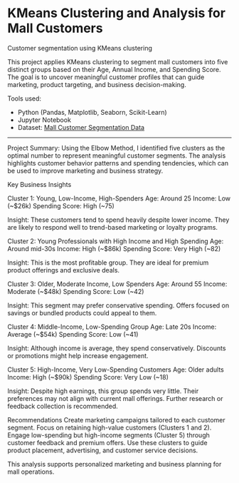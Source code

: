 # KMeans Clustering and Analysis for Mall Customers
Customer segmentation using KMeans clustering

This project applies KMeans clustering to segment mall customers into five distinct groups based on their Age, Annual Income, and Spending Score. The goal is to uncover meaningful customer profiles that can guide marketing, product targeting, and business decision-making.

Tools used:  
- Python (Pandas, Matplotlib, Seaborn, Scikit-Learn)  
- Jupyter Notebook  
- Dataset: [Mall Customer Segmentation Data](https://www.kaggle.com/datasets/vjchoudhary7/customer-segmentation-tutorial)

---
Project Summary: 
Using the Elbow Method, I identified five clusters as the optimal number to represent meaningful customer segments. The analysis highlights customer behavior patterns and spending tendencies, which can be used to improve marketing and business strategy.

Key Business Insights

Cluster 1: Young, Low-Income, High-Spenders
Age: Around 25
Income: Low (~$26k)
Spending Score: High (~75)

Insight: These customers tend to spend heavily despite lower income. They are likely to respond well to trend-based marketing or loyalty programs.


Cluster 2: Young Professionals with High Income and High Spending
Age: Around mid-30s
Income: High (~$86k)
Spending Score: Very High (~82)

Insight: This is the most profitable group. They are ideal for premium product offerings and exclusive deals.


Cluster 3: Older, Moderate Income, Low Spenders
Age: Around 55
Income: Moderate (~$48k)
Spending Score: Low (~42)

Insight: This segment may prefer conservative spending. Offers focused on savings or bundled products could appeal to them.


Cluster 4: Middle-Income, Low-Spending Group
Age: Late 20s
Income: Average (~$54k)
Spending Score: Low (~41)

Insight: Although income is average, they spend conservatively. Discounts or promotions might help increase engagement.


Cluster 5: High-Income, Very Low-Spending Customers
Age: Older adults
Income: High (~$90k)
Spending Score: Very Low (~18)

Insight: Despite high earnings, this group spends very little. Their preferences may not align with current mall offerings. Further research or feedback collection is recommended.


Recommendations
Create marketing campaigns tailored to each customer segment.
Focus on retaining high-value customers (Clusters 1 and 2).
Engage low-spending but high-income segments (Cluster 5) through customer feedback and premium offers.
Use these clusters to guide product placement, advertising, and customer service decisions.

This analysis supports personalized marketing and business planning for mall operations.
